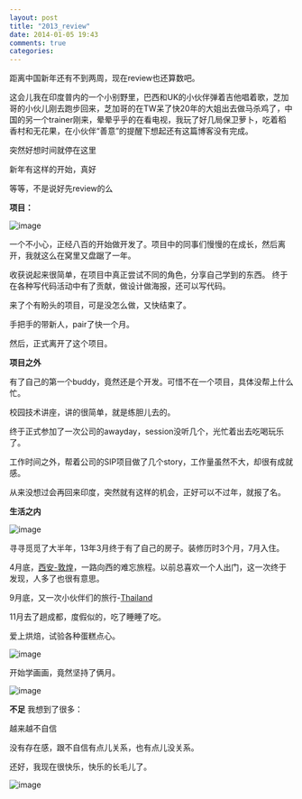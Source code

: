 ```yaml
---
layout: post
title: "2013_review"
date: 2014-01-05 19:43
comments: true
categories: 
---
```


距离中国新年还有不到两周，现在review也还算数吧。

这会儿我在印度普内的一个小别野里，巴西和UK的小伙伴弹着吉他唱着歌，芝加哥的小伙儿刚去跑步回来，芝加哥的在TW呆了快20年的大姐出去做马杀鸡了，中国的另一个trainer刚来，晕晕乎乎的在看电视，我玩了好几局保卫萝卜，吃着稻香村和无花果，在小伙伴“善意”的提醒下想起还有这篇博客没有完成。

突然好想时间就停在这里

新年有这样的开始，真好

等等，不是说好先review的么

**项目：**

![image](http://muggleyoung.info/images/2014/01/IMG_0522.JPG)

一个不小心，正经八百的开始做开发了。项目中的同事们慢慢的在成长，然后离开，我就这么在窝里又盘踞了一年。

收获说起来很简单，在项目中真正尝试不同的角色，分享自己学到的东西。
终于在各种写代码活动中有了贡献，做设计做海报，还可以写代码。

来了个有盼头的项目，可是没怎么做，又快结束了。

手把手的带新人，pair了快一个月。

然后，正式离开了这个项目。

**项目之外**

有了自己的第一个buddy，竟然还是个开发。可惜不在一个项目，具体没帮上什么忙。

校园技术讲座，讲的很简单，就是练胆儿去的。

终于正式参加了一次公司的awayday，session没听几个，光忙着出去吃喝玩乐了。

工作时间之外，帮着公司的SIP项目做了几个story，工作量虽然不大，却很有成就感。

从来没想过会再回来印度，突然就有这样的机会，正好可以不过年，就报了名。

**生活之内**

![image](http://muggleyoung.info/images/2014/01/IMG_0694.jpg)

寻寻觅觅了大半年，13年3月终于有了自己的房子。装修历时3个月，7月入住。

4月底，[西安-敦煌](http://muggleyoung.info/blog/2013/05/14/due-west/)，一路向西的难忘旅程。以前总喜欢一个人出门，这一次终于发现，人多了也很有意思。

9月底，又一次小伙伴们的旅行-[Thailand](http://muggleyoung.info/blog/2013/12/13/thailand/)

11月去了趟成都，度假似的，吃了睡睡了吃。

爱上烘焙，试验各种蛋糕点心。

![image](http://muggleyoung.info/images/2014/01/IMG_1542.jpg)

开始学画画，竟然坚持了俩月。

![image](http://muggleyoung.info/images/2014/01/IMG_1656.jpg)

**不足** 我想到了很多：

越来越不自信

没有存在感，跟不自信有点儿关系，也有点儿没关系。

还好，我现在很快乐，快乐的长毛儿了。

![image](http://muggleyoung.info/images/2014/01/)